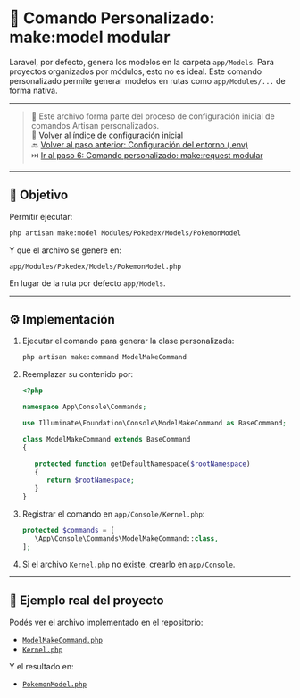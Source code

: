 # 🧩 Comando Personalizado: make:model modular

Laravel, por defecto, genera los modelos en la carpeta `app/Models`. Para proyectos organizados por módulos, esto no es ideal. Este comando personalizado permite generar modelos en rutas como `app/Modules/...` de forma nativa.

---

> 📌 Este archivo forma parte del proceso de configuración inicial de comandos Artisan personalizados.  
> 🔗 [Volver al índice de configuración inicial](./index.md)  
> 🔙 [Volver al paso anterior: Configuración del entorno (.env)](./environment.md)  
> ⏭️ [Ir al paso 6: Comando personalizado: make:request modular](./make-request-command.md)

---

## 🎯 Objetivo

Permitir ejecutar:

   ```bash
   php artisan make:model Modules/Pokedex/Models/PokemonModel
   ```

Y que el archivo se genere en:

   ```
   app/Modules/Pokedex/Models/PokemonModel.php
   ```

En lugar de la ruta por defecto `app/Models`.

---

## ⚙️ Implementación

1. Ejecutar el comando para generar la clase personalizada:

   ```bash
   php artisan make:command ModelMakeCommand
   ```

2. Reemplazar su contenido por:

   ```php
   <?php

   namespace App\Console\Commands;

   use Illuminate\Foundation\Console\ModelMakeCommand as BaseCommand;

   class ModelMakeCommand extends BaseCommand
   {

      protected function getDefaultNamespace($rootNamespace)
      {
         return $rootNamespace;
      }
   }
   ```

3. Registrar el comando en `app/Console/Kernel.php`:

   ```php
   protected $commands = [
      \App\Console\Commands\ModelMakeCommand::class,
   ];
   ```

4. Si el archivo `Kernel.php` no existe, crearlo en `app/Console`.

---

## 🔎 Ejemplo real del proyecto

Podés ver el archivo implementado en el repositorio:

- [`ModelMakeCommand.php`](./examples/app/Console/Commands/ModelMakeCommand.php)
- [`Kernel.php`](./examples/app/Console/Kernel.php)  

Y el resultado en:

- [`PokemonModel.php`](./examples/app/Modules/Pokedex/Models/PokemonModel.php)
